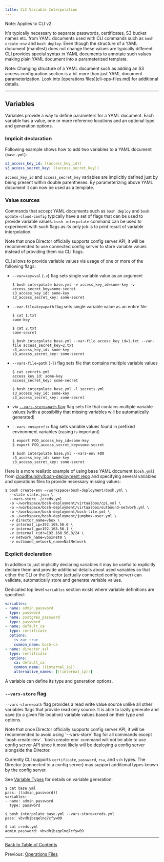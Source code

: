 ```yaml
---
title: CLI Variable Interpolation
---
```


<p class="note">Note: Applies to CLI v2.</p>

It's typically necessary to separate passwords, certificates, S3 bucket names etc. from YAML documents used with CLI commands such as `bosh create-env` and `bosh deploy`. Even though the structure of a YAML document (manifest) does not change these values are typically different. CLI provides special syntax in YAML documents to annotate such values making plain YAML document into a parameterized template.

<p class="note">Note: Changing structure of a YAML document such as adding an S3 access configuration section is a bit more than just YAML document parameterization. Look into [operations files](cli-ops-files.md) for additional details.</p>

---
##  Variables <a id="variables"></a>

Variables provide a way to define parameters for a YAML document. Each variable has a value, one or more reference locations and an optional type and generation options.

### Implicit declaration <a id="implicit"></a>

Following example shows how to add two variables to a YAML document (`base.yml`):

```yaml
s3_access_key_id: ((access_key_id))
s3_access_secret_key: ((access_secret_key))
```

`access_key_id` and `access_secret_key` variables are implicitly defined just by being present within double parentheses. By parameterizing above YAML document it can now be used as a template.

### Value sources <a id="value-sources"></a>

Commands that accept YAML documents such as `bosh deploy` and `bosh update-cloud-config` typically have a set of flags that can be used to provide variable values. `bosh interpolate` command can be used to experiment with such flags as its only job is to print result of variable interpolation.

<p class="note">Note that once Director officially supports config server API, it will be recommended to use connected config server to store variable values instead of providing them via CLI flags.</p>

CLI allows to provide variable values via usage of one or more of the following flags:

- `--var=key=val` (`-v`) flag sets single variable value as an argument

    ```shell
    $ bosh interpolate base.yml -v access_key_id=some-key -v access_secret_key=some-secret
    s3_access_key_id: some-key
    s3_access_secret_key: some-secret
    ```

- `--var-file=key=path` flag sets single variable value as an entire file

    ```shell
    $ cat 1.txt
    some-key

    $ cat 2.txt
    some-secret

    $ bosh interpolate base.yml --var-file access_key_id=1.txt --var-file access_secret_key=2.txt
    s3_access_key_id: some-key
    s3_access_secret_key: some-secret
    ```

- `--vars-file=path` (`-l`) flag sets file that contains multiple variable values

    ```shell
    $ cat secrets.yml
    access_key_id: some-key
    access_secret_key: some-secret

    $ bosh interpolate base.yml -l secrets.yml
    s3_access_key_id: some-key
    s3_access_secret_key: some-secret
    ```

- via [`--vars-store=path` flag](#vars-store) flag sets file that contains multiple variable values (with a possibility that missing variables will be automatically generated)

- `--vars-env=prefix` flag sets variable values found in prefixed environment variables (casing is important)

    ```shell
    $ export FOO_access_key_id=some-key
    $ export FOO_access_secret_key=some-secret

    $ bosh interpolate base.yml --vars-env FOO
    s3_access_key_id: some-key
    s3_access_secret_key: some-secret
    ```

Here is a more realistic example of using base YAML document (`bosh.yml`) from [cloudfoundry/bosh-deployment repo](https://github.com/cloudfoundry/bosh-deployment) and specifying several variables and operations files to provide necessary missing values:

```shell
$ bosh create-env ~/workspace/bosh-deployment/bosh.yml \
  --state state.json \
  --vars-store ./creds.yml
  -o ~/workspace/bosh-deployment/virtualbox/cpi.yml \
  -o ~/workspace/bosh-deployment/virtualbox/outbound-network.yml \
  -o ~/workspace/bosh-deployment/bosh-lite.yml \
  -o ~/workspace/bosh-deployment/jumpbox-user.yml \
  -v director_name=vbox \
  -v internal_ip=192.168.56.6 \
  -v internal_gw=192.168.56.1 \
  -v internal_cidr=192.168.56.0/24 \
  -v network_name=vboxnet0 \
  -v outbound_network_name=NatNetwork
```

### Explicit declaration <a id="explicit"></a>

In addition to just implicitly declaring variables it may be useful to explicitly declare them and provide additional details about used variables so that either the CLI or the Director (actually connected config server) can validate, automatically store and generate variable values.

Dedicated top level `variables` section exists where variable definitions are specified:

```yaml
variables:
- name: admin_password
  type: password
- name: postgres_password
  type: password
- name: default_ca
  type: certificate
  options:
    is_ca: true
    common_name: bosh-ca
- name: director_ssl
  type: certificate
  options:
    ca: default_ca
    common_name: ((internal_ip))
    alternative_names: [((internal_ip))]
```

A variable can define its type and generation options.

### `--vars-store` flag <a id="vars-store"></a>

`--vars-store=path` flag provides a read write value source unlike all other variables flags that provide read only source. It is able to lazily generate and save (to a given file location) variable values based on their type and options.

<p class="note">Note that once Director officially supports config server API, it will be recommended to avoid using `--vars-store` flag for all commands except `bosh create-env`. `bosh create-env` command will not be able to use config server API since it most likely will be deploying a config server alongside the Director.</p>

Currently CLI supports `certificate`, `password`, `rsa`, and `ssh` types. The Director (connected to a config server) may support additional types known by the config server.

See [Variable Types](variable-types.md) for details on variable generation.

```shell
$ cat base.yml
pass: ((admin_password))
variables:
- name: admin_password
  type: password

$ bosh interpolate base.yml --vars-store=creds.yml
pass: vbvdhjbzqelnq7cfyw09

$ cat creds.yml
admin_password: vbvdhjbzqelnq7cfyw09
```

---
[Back to Table of Contents](index.md#cpi-config)

Previous: [Operations Files](cli-ops-files.md)

